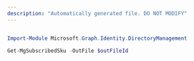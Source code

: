 ```yaml
---
description: "Automatically generated file. DO NOT MODIFY"
---
```


```powershell

Import-Module Microsoft.Graph.Identity.DirectoryManagement

Get-MgSubscribedSku -OutFile $outFileId

```